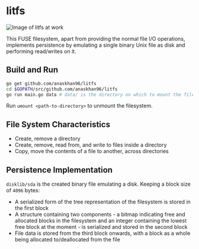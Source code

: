 # litfs

![Image of litfs at work](https://raw.githubusercontent.com/anaskhan96/litfs/master/working.png)

This FUSE filesystem, apart from providing the normal file I/O operations, implements persistence by emulating a single binary Unix file as disk and performing read/writes on it.

## Build and Run

```bash
go get github.com/anaskhan96/litfs
cd $GOPATH/src/github.com/anaskhan96/litfs
go run main.go data # data/ is the directory on which to mount the filesystem on
```

Run `umount <path-to-directory>` to unmount the filesystem.

## File System Characteristics

- Create, remove a directory
- Create, remove, read from, and write to files inside a directory
- Copy, move the contents of a file to another, across directories

## Persistence Implementation

`disklib/sda` is the created binary file emulating a disk. Keeping a block size of `4096` bytes:

- A serialized form of the tree representation of the filesystem is stored in the first block
- A structure containing two components - a bitmap indicating free and allocated blocks in the filesystem and an integer containing the lowest free block at the moment - is serialized and stored in the second block
- File data is stored from the third block onwards, with a block as a whole being allocated to/deallocated from the file